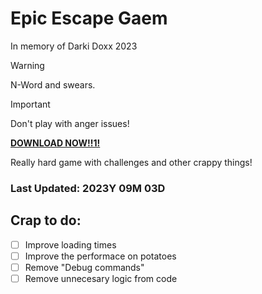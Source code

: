 # Epic Escape Gaem
In memory of Darki Doxx 2023

> [!WARNING]
> N-Word and swears.

> [!IMPORTANT]
> Don't play with anger issues!

**[DOWNLOAD NOW!!1!](https://github.com/BalazsManus/EpicEscapeGaem/releases/latest/launcher.exe)**

Really hard game with challenges and other crappy things!

### Last Updated: 2023Y 09M 03D

## Crap to do:

- [ ] Improve loading times
- [ ] Improve the performace on potatoes
- [ ] Remove "Debug commands"
- [ ] Remove unnecesary logic from code

